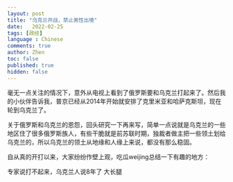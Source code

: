 ```yaml
---
layout: post
title: "乌克兰开战，禁止男性出境"
date:   2022-02-25
tags: [政经]
language : Chinese
comments: true
author: Zhen
toc: false
published: true
hidden: false
---
```

毫无一点关注的情况下，意外从电视上看到了俄罗斯要和乌克兰打起来了。然后我的小伙伴告诉我，普京已经从2014年开始就安排了克里米亚和哈萨克斯坦，现在轮到乌克兰了。

关于俄罗斯和乌克兰的恩怨，回头研究一下再来写，简单一点说就是乌克兰的一些地区住了很多俄罗斯族人，有些干脆就是前苏联时期，独裁者做主把一些领土划给乌克兰的，所以乌克兰的领土从地缘和人缘上来说，都没有那么稳固。

自从真的开打以来，大家纷纷作壁上观，吃瓜weijing总结一下有趣的地方：


专家说打不起来，乌克兰人说8年了
大长腿
<!--stackedit_data:
eyJoaXN0b3J5IjpbLTcyNDQ4Mzk2MF19
-->